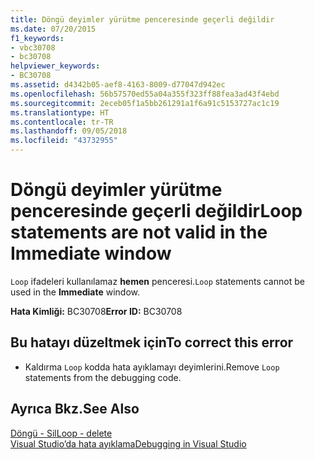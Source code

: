 ```yaml
---
title: Döngü deyimler yürütme penceresinde geçerli değildir
ms.date: 07/20/2015
f1_keywords:
- vbc30708
- bc30708
helpviewer_keywords:
- BC30708
ms.assetid: d4342b05-aef8-4163-8009-d77047d942ec
ms.openlocfilehash: 56b57570ed55a04a355f323ff88fea3ad43f4ebd
ms.sourcegitcommit: 2eceb05f1a5bb261291a1f6a91c5153727ac1c19
ms.translationtype: HT
ms.contentlocale: tr-TR
ms.lasthandoff: 09/05/2018
ms.locfileid: "43732955"
---
```

# <a name="loop-statements-are-not-valid-in-the-immediate-window"></a><span data-ttu-id="94111-102">Döngü deyimler yürütme penceresinde geçerli değildir</span><span class="sxs-lookup"><span data-stu-id="94111-102">Loop statements are not valid in the Immediate window</span></span>
<span data-ttu-id="94111-103">`Loop` ifadeleri kullanılamaz **hemen** penceresi.</span><span class="sxs-lookup"><span data-stu-id="94111-103">`Loop` statements cannot be used in the **Immediate** window.</span></span>  
  
 <span data-ttu-id="94111-104">**Hata Kimliği:** BC30708</span><span class="sxs-lookup"><span data-stu-id="94111-104">**Error ID:** BC30708</span></span>  
  
## <a name="to-correct-this-error"></a><span data-ttu-id="94111-105">Bu hatayı düzeltmek için</span><span class="sxs-lookup"><span data-stu-id="94111-105">To correct this error</span></span>  
  
-   <span data-ttu-id="94111-106">Kaldırma `Loop` kodda hata ayıklamayı deyimlerini.</span><span class="sxs-lookup"><span data-stu-id="94111-106">Remove `Loop` statements from the debugging code.</span></span>  
  
## <a name="see-also"></a><span data-ttu-id="94111-107">Ayrıca Bkz.</span><span class="sxs-lookup"><span data-stu-id="94111-107">See Also</span></span>  
 [<span data-ttu-id="94111-108">Döngü - Sil</span><span class="sxs-lookup"><span data-stu-id="94111-108">Loop - delete</span></span>](https://msdn.microsoft.com/library/707e1afe-71d1-4ebd-83fd-3fa6a8e38e57)  
 [<span data-ttu-id="94111-109">Visual Studio’da hata ayıklama</span><span class="sxs-lookup"><span data-stu-id="94111-109">Debugging in Visual Studio</span></span>](/visualstudio/debugger/debugging-in-visual-studio)
